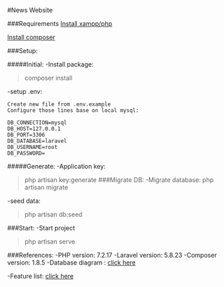 #News Website

###Requirements 
[Install xampp/php](https://www.apachefriends.org/download.html)

[Install composer](https://getcomposer.org/download/)

###Setup:

#####Initial:
-Install package:
> composer install

-setup .env:
    
    Create new file from .env.example
    Configure those lines base on local mysql:
    
    DB_CONNECTION=mysql
    DB_HOST=127.0.0.1
    DB_PORT=3306
    DB_DATABASE=laravel
    DB_USERNAME=root
    DB_PASSWORD=


#####Generate:
-Application key:
> php artisan key:generate
###Migrate DB:
-Migrate database:
> php artisan migrate

-seed data:
> php artisan db:seed

###Start:
 -Start project
 >php artisan serve

###References:
-PHP version: 7.2.17
-Laravel version: 5.8.23
-Composer version:  1.8.5 
-Database diagram : 
   [click here](https://dbdiagram.io/d)
   
-Feature list:
   [click here](https://docs.google.com/spreadsheets/d/1TFkghfz0FBN7LW4tB7_G59cla6X2Wb6snw6Ga4Je2tM/edit)
   